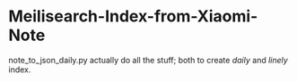 # Meilisearch-Index-from-Xiaomi-Note

note_to_json_daily.py actually do all the stuff; both to create *daily* and *linely* index.
